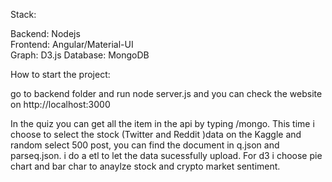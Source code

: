 Stack: 

Backend: Nodejs \
Frontend: Angular/Material-UI \
Graph: D3.js
Database: MongoDB

How to start the project:

go to backend folder and run node server.js and you can check the website on http://localhost:3000


In the quiz you can get all the item in the api by typing /mongo. This time i choose to select the stock (Twitter and Reddit )data on the Kaggle and random select 500 post, you can find the document in q.json and parseq.json. i do a etl to let the data sucessfully upload. For d3 i choose pie chart and bar char to anaylze stock and crypto market sentiment.